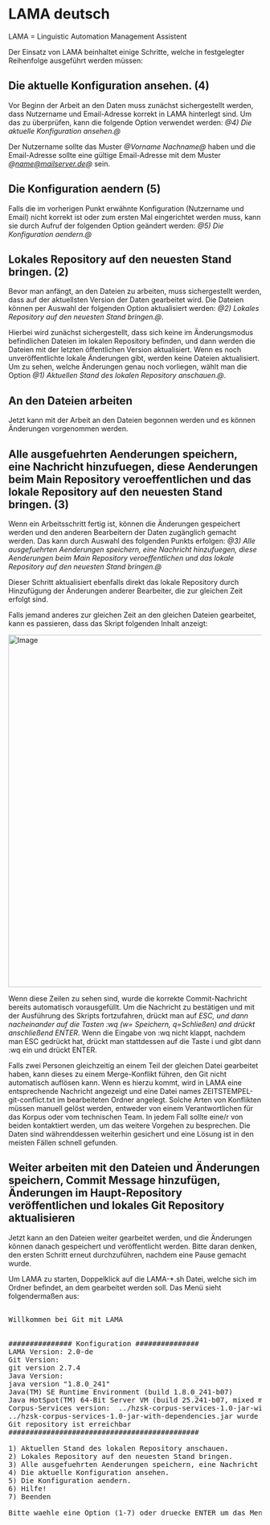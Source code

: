 # LAMA deutsch

LAMA = Linguistic Automation Management Assistent

Der Einsatz von LAMA beinhaltet einige Schritte, welche in festgelegter Reihenfolge ausgeführt werden müssen:

## Die aktuelle Konfiguration ansehen. (4)

Vor Beginn der Arbeit an den Daten muss zunächst sichergestellt werden, dass Nutzername und Email-Adresse korrekt in LAMA hinterlegt sind.
Um das zu überprüfen, kann die folgende Option verwendet werden:
*@4) Die aktuelle Konfiguration ansehen.@*

Der Nutzername sollte das Muster *@Vorname Nachname@* haben und die Email-Adresse sollte eine gültige Email-Adresse mit dem Muster *@name@mailserver.de@* sein.

## Die Konfiguration aendern (5)

Falls die im vorherigen Punkt erwähnte Konfiguration (Nutzername und Email) nicht korrekt ist oder zum ersten Mal eingerichtet werden muss, kann sie durch Aufruf der folgenden Option geändert werden:
*@5) Die Konfiguration aendern.@*

##  Lokales Repository auf den neuesten Stand bringen. (2)

Bevor man anfängt, an den Dateien zu arbeiten, muss sichergestellt werden, dass auf der aktuellsten Version der Daten gearbeitet wird. 
Die Dateien können per Auswahl der folgenden Option aktualisiert werden: 
*@2) Lokales Repository auf den neuesten Stand bringen.@*.

Hierbei wird zunächst sichergestellt, dass sich keine im Änderungsmodus befindlichen Dateien im lokalen Repository befinden, und dann werden die Dateien mit der letzten öffentlichen Version aktualisiert. 
Wenn es noch unveröffentlichte lokale Änderungen gibt, werden keine Dateien aktualisiert. Um zu sehen, welche Änderungen genau noch vorliegen, wählt man die Option 
*@1) Aktuellen Stand des lokalen Repository anschauen.@*.

## An den Dateien arbeiten

Jetzt kann mit der Arbeit an den Dateien begonnen werden und es können Änderungen vorgenommen werden.

## Alle ausgefuehrten Aenderungen speichern, eine Nachricht hinzufuegen, diese Aenderungen beim Main Repository veroeffentlichen und das lokale Repository auf den neuesten Stand bringen. (3)

Wenn ein Arbeitsschritt fertig ist, können die Änderungen gespeichert werden und den anderen Bearbeitern der Daten zugänglich gemacht werden. Das kann durch Auswahl des folgenden Punkts erfolgen: 
*@3) Alle ausgefuehrten Aenderungen speichern, eine Nachricht hinzufuegen, diese Aenderungen beim Main Repository veroeffentlichen und das lokale Repository auf den neuesten Stand bringen.@*

Dieser Schritt aktualisiert ebenfalls direkt das lokale Repository durch Hinzufügung der Änderungen anderer Bearbeiter, die zur gleichen Zeit erfolgt sind. 

Falls jemand anderes zur gleichen Zeit an den gleichen Dateien gearbeitet, kann es passieren, dass das Skript folgenden Inhalt anzeigt:

<img src="https://gitlab.rrz.uni-hamburg.de/corpus-services/lama/-/raw/main/logo/merge-screenshot.png" alt="Image" width="700" >

Wenn diese Zeilen zu sehen sind, wurde die korrekte Commit-Nachricht bereits automatisch vorausgefüllt. 
Um die Nachricht zu bestätigen und mit der Ausführung des Skripts fortzufahren, drückt man auf *ESC, und dann nacheinander auf die Tasten :wq (w= Speichern, q=Schließen) and drückt anschließend ENTER*.
Wenn die Eingabe von :wq nicht klappt, nachdem man ESC gedrückt hat, drückt man stattdessen auf die Taste i und gibt dann :wq ein und drückt ENTER.
 

Falls zwei Personen gleichzeitig an einem Teil der gleichen Datei gearbeitet haben, kann dieses zu einem Merge-Konflikt führen, den Git nicht automatisch auflösen kann. 
Wenn es hierzu kommt, wird in LAMA eine entsprechende Nachricht angezeigt und eine Datei names ZEITSTEMPEL-git-conflict.txt im bearbeiteten Ordner angelegt.
Solche Arten von Konflikten müssen manuell gelöst werden, entweder von einem Verantwortlichen für das Korpus oder vom technischen Team. In jedem Fall sollte eine/r von beiden kontaktiert werden, um das weitere Vorgehen zu besprechen.
Die Daten sind währenddessen weiterhin gesichert und eine Lösung ist in den meisten Fällen schnell gefunden.

## Weiter arbeiten mit den Dateien und Änderungen speichern, Commit Message hinzufügen, Änderungen im Haupt-Repository veröffentlichen und lokales Git Repository aktualisieren

Jetzt kann an den Dateien weiter gearbeitet werden, und die Änderungen können danach gespeichert und veröffentlicht werden. Bitte daran denken, den ersten Schritt erneut durchzuführen, nachdem eine Pause gemacht wurde. 

Um LAMA zu starten, Doppelklick auf die LAMA-*.sh Datei, welche sich im Ordner befindet, an dem gearbeitet werden soll. 
Das Menü sieht folgendermaßen aus:

<pre>

Willkommen bei Git mit LAMA

 
############### Konfiguration ###############
LAMA Version: 2.0-de
Git Version:
git version 2.7.4
Java Version:
java version "1.8.0_241"
Java(TM) SE Runtime Environment (build 1.8.0_241-b07)
Java HotSpot(TM) 64-Bit Server VM (build 25.241-b07, mixed mode)
Corpus-Services version:  ../hzsk-corpus-services-1.0-jar-with-dependencies.jar
../hzsk-corpus-services-1.0-jar-with-dependencies.jar wurde gefunden. 
Git repository ist erreichbar
#############################################
 
1) Aktuellen Stand des lokalen Repository anschauen.
2) Lokales Repository auf den neuesten Stand bringen.
3) Alle ausgefuehrten Aenderungen speichern, eine Nachricht hinzufuegen, diese Aenderungen beim Main Repository veroeffentlichen und das lokale Repository auf den neuesten Stand bringen.
4) Die aktuelle Konfiguration ansehen.
5) Die Konfiguration aendern.
6) Hilfe!
7) Beenden

Bitte waehle eine Option (1-7) oder druecke ENTER um das Menue anzuzeigen: 

</pre>
